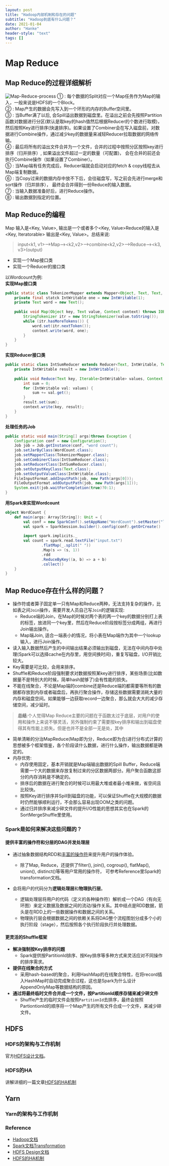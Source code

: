 ```yaml
---
layout: post
title: "Hadoop内部机制和存在的问题"
subtitle: "Hadoop到底有什么问题？"
date: 2021-01-04
author: "Hanke"
header-style: "text"
tags: []
---
```

# Map Reduce
## Map Reduce的过程详细解析
![Map-Reduce-process](/img/hadoop/Hadoop-MapReduce.png)
① : 每个数据的Split对应一个Map任务作为Map的输入，一般来说是HDFS的一个Block。  
② : Map产生的数据会先写入到一个环形的内存的Buffer空间里。   
③ : 当Buffer满了以后, 会Spill溢出数据到磁盘里。在溢出之前会先按照Partition函数对数据进行分区(默认是取key的hash值然后根据Reducer的个数进行取模)，然后按照Key进行排序(快速排序)。如果设置了Combiner会在写入磁盘前，对数据进行Combine操作，通过减少key的数据量来减轻Reducer拉取数据的网络传输。  
④ : 最后将所有的溢出文件合并为一个文件，合并的过程中按照分区按照key进行排序（归并排序）, 如果溢出文件超过一定的数量（可配置)， 会在合并的前还会执行Combine操作（如果设置了Combiner）。  
⑤ : 当Map端有任务完成后，Reducer端就会启动对应的fetch & copy线程去从Map端复制数据。  
⑥ : 当Copy过来的数据内存中放不下后，会往磁盘写，写之前会先进行merge和sort操作（归并排序）， 最终会合并得到一份Reduce的输入数据。    
⑦ : 当输入数据准备好后，进行Reduce操作。  
⑧ : 输出数据到指定的位置。  

## Map Reduce的编程
Map 输入是<Key, Value>, 输出是一个或者多个<Key, Value>Reduce的输入是<Key, Iteratorable<Value>> 输出是<Key, Value>。总结来说:
> input<k1, v1>-->Map--><k2,v2>-->combine<k2,v2>-->Reduce--><k3, v3>(output)   

* 实现一个Map接口类
* 实现一个Reducer的接口类  

以Wordcount为例:  
**实现Map接口类**
```java
public static class TokenizerMapper extends Mapper<Object, Text, Text, IntWritable> {
	private final statck IntWritable one = new IntWritable(1);
	private Text word = new Text();
	
	public void Map(Object key, Text value, Context context) throws IOException, InterruptedException {
		StringTokenizer itr = new StringTokenizer(value.toString());
		while (itr.hasMoreTokens()) {
			word.set(itr.nextToken());
			context.write(word, one);
		}
	}
}
```
**实现Reducer接口类**
```java
public static class IntSumReducer extends Reducer<Text, IntWritable, Text, IntWriterable> {
	private IntWritable result = new IntWritable();
	
	public void Reduce(Text key, Iterable<IntWritable> values, Context context) throws IOException, InterruptedException {
		int sum = 0;
		for (IntWritable val: values) {
			sum += val.get();
		}
		result.set(sum);
		context.write(key, result);
	}
}
```
**处理任务的Job**
```java
public static void main(String[] args)throws Exception {
	Configuration conf = new Configuration();
	Job job = Job.getInstance(conf, "word count");
	job.setJarByClass(WordCount.class);
	job.setMapperClass(TokenizerMapper.class);
	job.setCombinerClass(IntSumReducer.class);
	job.setReducerClass(IntSumReducer.class);
	job.setOutputKeyClass(Text.class);
	job.setOutputValueClass(IntWritable.class);
	FileInputFormat.addInputPath(job, new Path(args[0]));
	FileOutputFormat.addOutputPath(job, new Path(args[1]));
	System.exit(job.waitForCompletion(true)?0:1);
}
```

**用Spark来实现Wordcount**
```scala
object WordCount {
	def main(args: Array[String]): Unit = {
		val conf = new SparkConf().setAppName("WordCount").setMaster("local[*]"))
		val spark = SparkSession.builder().config(conf).getOrCreate()
		
		import spark.implicits._
		val count = spark.read.textFile("input.txt")
				.flatMap(_.split(" "))
				.Map(s => (s, 1))
				.rdd
				.ReduceByKey((a, b) => a + b)
				.collect()
	}
}
```


## Map Reduce存在什么样的问题？
* 操作符或者算子固定单一只有Map和Reduce两种，无法支持复杂的操作，比如表之间`Join`操作，需要开发人员自己写`Join`的逻辑实现:
    * Reduce端的Join，在Map的时候对两个表的两一个key的数据分别打上表的标签，放进同一个key里，然后在Reduce阶段按标签分成两组，再进行Join输出操作。
    * Map端Join, 适合一端表小的情况，将小表在Map端作为其中一个lookup输入，进行Join操作。
* 读入输入数据然后产生的中间输出结果必须输出到磁盘，无法在中间内存中处理(Spark可以选择cache在内存里，用空间换时间)，重复写磁盘，I/O开销比较大。
* Key需要是可比较，会用来排序。
* Shuffle和Reduce阶段强制要求对数据按照某key进行排序，某些场景(比如数据量不是特别大的时候，简单hash就够了)会有性能的损失。
* 不能在线聚合，不论是Map端的combine还是Reduce端的都需要等所有的数据都存放到内存或者磁盘后，再执行聚合操作，存储这些数据需要消耗大量的内存和磁盘空间。如果能够一边获取record一边聚合，那么就会大大的减少存储空间，减少延时。

> **总结**:个人觉得Map Reduce主要的问题在于函数太过于底层，对用户的使用和操作上来说不够灵活，另外强制约束了需要按key排序和输出到磁盘使得其有性能上损失。但是也并不是全部一无是处，其中
* 简单清晰的分治MapReduce(Map即为分，Reduce即为合)进行分布式计算的思想被多个框架借鉴，各个阶段读什么数据，进行什么操作，输出数据都是确定的。
* 内存优势:
    * 内存使用固定，基本开销就是Map端输出数据的Spill Buffer，Reduce端需要一个大的数据来存放复制过来的分区数据两部分。用户聚合函数这部分的内存消耗是不确定的。
    * 排序后的数据在进行聚合的时候可以用最大堆或者最小堆来做，省空间且比较快。
    * 按照Key进行排序并Spill到磁盘的功能，可以保证Shuffle在大规模的数据时仍然能够顺利运行，不会那么容易出现OOM之类的问题。 
    * 通过归并排序来减少碎文件的提升I/O性能的思想其实也在Spark的SortMergeShuffle里使用。

### Spark是如何来解决这些问题的？
#### 提供丰富的操作符和分层的DAG并发处理层
* 通过抽象数据结构RDD和[丰富的操作符][2]来提升用户的操作体验。
    * 除了Map, Reduce，还提供了filter(), join(), cogroup(), flatMap(), union(), distinct()等等用户常用的操作符， 可参考Reference里Spark的transformation文档。

* 会将用户的代码分为**逻辑处理层**和**物理执行层**。
    * 逻辑处理层将用户的代码（定义的各种操作符）解析成一个DAG（有向无环图）来定义数据及数据之间的流动/操作关系。其中结点是RDD数据，箭头是在RDD上的一些数据操作和数据之间的关系。
    * 物理执行层会根据数据之间的依赖关系将DAG整个流程图划分成多个小的执行阶段（stage），然后按照各个执行阶段执行并处理数据。

#### 更灵活的Shuffle框架
* **解决强制按Key排序的问题**  
    * Spark提供按PartitionId排序、按Key排序等多种方式来灵活应对不同操作的排序需求。
* **提供在线聚合的方式**
    * 采用hash-based的聚合，利用HashMap的在线聚合特性，在将record插入HashMap时自动完成聚合过程，这也是Spark为什么设计AppendOnlyMap等数据结构的原因。
* **通过将最终临时文件合并成一个文件，按PartitionId顺序存储来减少碎文件**
    * Shuffle产生的临时文件会按照`PartitionId`去排序，最终会按照PartiontionId的顺序将一个Map产生的所有文件合成一个文件，来减少碎文件。


## HDFS
### HDFS的架构与工作机制
官方[HDFS设计文档][3]。
### HDFS的HA
讲解详细的一篇文章[HDFS的HA机制][4]

## Yarn
### Yarn的架构与工作机制

### Reference
* [Hadoop文档][1]
* [Spark文档Transformation][2]
* [HDFS Design文档][3]
* [HDFS的HA机制][4]

[1]: https://hadoop.apache.org/docs/r3.3.0/hadoop-MapReduce-client/hadoop-MapReduce-client-core/MapReduceTutorial.html
[2]: https://spark.apache.org/docs/latest/rdd-programming-guide.html#transformations
[3]: https://hadoop.apache.org/docs/current/hadoop-project-dist/hadoop-hdfs/HdfsDesign.html
[4]: https://developer.ibm.com/zh/articles/os-cn-hadoop-name-node

